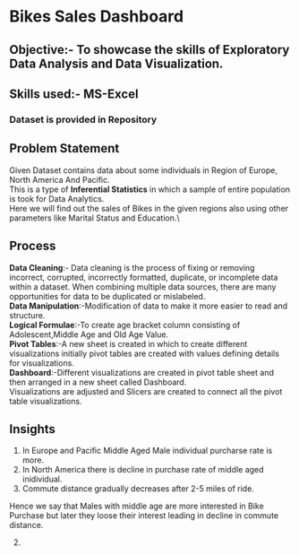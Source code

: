 # Bikes Sales Dashboard

## Objective:- To showcase the skills of Exploratory Data Analysis and Data Visualization.

## Skills used:- MS-Excel

### Dataset is provided in Repository

## Problem Statement
Given Dataset contains data about some individuals in Region of Europe, North America And Pacific.\
This is a type of __Inferential Statistics__ in which a sample of entire population is took for Data Analytics.\
Here we will find out the sales of Bikes in the given regions also using other parameters like Marital Status and Education.\

## Process
__Data Cleaning__:- Data cleaning is the process of fixing or removing incorrect, corrupted, incorrectly formatted, duplicate, or incomplete data within a dataset. When combining multiple data sources, there are many opportunities for data to be duplicated or mislabeled.\
__Data Manipulation__:-Modification of data to make it more easier to read and structure.\
__Logical Formulae__:-To create age bracket column consisting of Adolescent,Middle Age and Old Age Value.\
__Pivot Tables__:-A new sheet is created in which to create different visualizations initially pivot tables are created with values defining details for visualizations.\
__Dashboard__:-Different visualizations are created in pivot table sheet and then arranged in a new sheet called Dashboard.\
Visualizations are adjusted and Slicers are created to connect all the pivot table visualizations.

## Insights
1. In Europe and Pacific Middle Aged Male individual purcharse rate is more.
2. In North America there is decline in purchase rate of middle aged inidividual.
3. Commute distance gradually decreases after 2-5 miles of ride.

Hence we say that Males with middle age are more interested in Bike Purchase but later they loose their interest leading in decline in commute distance.
   
2.
